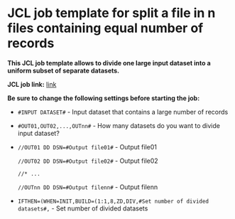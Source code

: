 # JCL job template for split a file in n files containing equal number of records

**This JCL job template allows to divide one large input dataset into a uniform subset of separate datasets.**

**JCL job link:** [link](https://github.com/IBA-mainframe-dev/Global-Repository-for-Mainframe-Developers/blob/master/zOS%20System%20operating/Batch%20jobs%20(JCLs)/JCL%20job%20template%20for%20evenly%20dividing%20the%20dataset%20into%20parts/JCL%20job%20template%20for%20split%20a%20dataset%20in%20n%20datasets%20containing%20equal%20number%20of%20records)

**Be sure to change the following settings before starting the job:**
* `#INPUT DATASET#` - Input dataset that contains a large number of records
* `#OUT01,OUT02,...,OUTnn#` - How many datasets do you want to divide input dataset?
* `//OUT01 DD DSN=#Output file01#` - Output file01

  `//OUT02 DD DSN=#Output file02#` - Output file02
 
  `//* ...`
  
  `//OUTnn DD DSN=#Output filenn#` - Output filenn
* `IFTHEN=(WHEN=INIT,BUILD=(1:1,8,ZD,DIV,#Set number of divided datasets#,` - Set number of divided datasets
